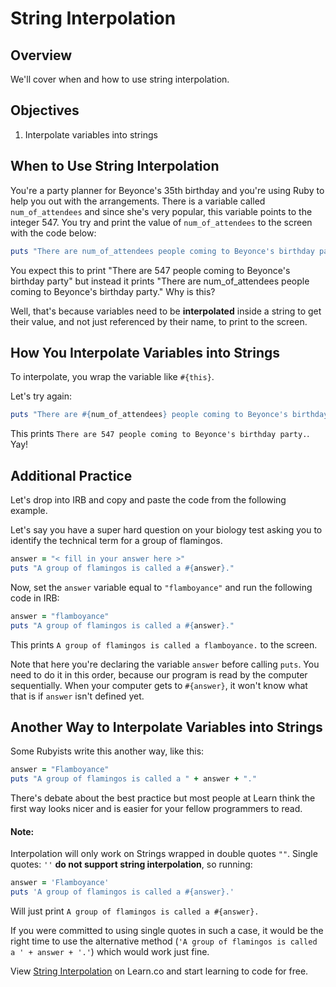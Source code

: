 # String Interpolation

## Overview

We'll cover when and how to use string interpolation. 

## Objectives

1. Interpolate variables into strings 


## When to Use String Interpolation 

You're a party planner for Beyonce's 35th birthday and you're using Ruby to help you out with the arrangements. There is a variable called `num_of_attendees` and since she's very popular, this variable points to the integer 547. You try and print the value of `num_of_attendees` to the screen with the code below:

```ruby
puts "There are num_of_attendees people coming to Beyonce's birthday party."
```

You expect this to print "There are 547 people coming to Beyonce's birthday party" but instead it prints "There are num_of_attendees people coming to Beyonce's birthday party." Why is this?

Well, that's because variables need to be **interpolated** inside a string to get their value, and not just referenced by their name, to print to the screen. 


## How You Interpolate Variables into Strings

To interpolate, you wrap the variable like `#{this}`. 

Let's try again:

```ruby
puts "There are #{num_of_attendees} people coming to Beyonce's birthday party."
```

This prints `There are 547 people coming to Beyonce's birthday party.`. Yay!


## Additional Practice

Let's drop into IRB and copy and paste the code from the following example. 

Let's say you have a super hard question on your biology test asking you to identify the technical term for a group of flamingos. 



```ruby
answer = "< fill in your answer here >"
puts "A group of flamingos is called a #{answer}."
```

Now, set the `answer` variable equal to `"flamboyance"` and run the following code in IRB: 

```ruby
answer = "flamboyance"
puts "A group of flamingos is called a #{answer}."
```

This prints `A group of flamingos is called a flamboyance.` to the screen.

Note that here you're declaring the variable `answer` before calling `puts`. You need to do it in this order, because our program is read by the computer sequentially. When your computer gets to `#{answer}`, it won't know what that is if `answer` isn't defined yet.

## Another Way to Interpolate Variables into Strings

Some Rubyists write this another way, like this:

```ruby
answer = "Flamboyance"
puts "A group of flamingos is called a " + answer + "."
```

There's debate about the best practice but most people at Learn think the first way looks nicer and is easier for your fellow programmers to read.

#### Note: ####

Interpolation will only work on Strings wrapped in double quotes `""`. Single quotes: `''` **do not support string interpolation**, so running:

```ruby
answer = 'Flamboyance'
puts 'A group of flamingos is called a #{answer}.'
```

Will just print `A group of flamingos is called a #{answer}.`

If you were committed to using single quotes in such a case, it would be the right time to use the alternative method (`'A group of flamingos is called a ' + answer + '.'`) which would work just fine.


<p data-visibility='hidden'>View <a href='https://learn.co/lessons/interpolation-readme' title='String Interpolation'>String Interpolation</a> on Learn.co and start learning to code for free.</p>
